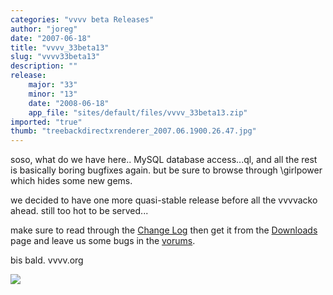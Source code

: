```yaml
---
categories: "vvvv beta Releases"
author: "joreg"
date: "2007-06-18"
title: "vvvv_33beta13"
slug: "vvvv33beta13"
description: ""
release: 
    major: "33"
    minor: "13"
    date: "2008-06-18"
    app_file: "sites/default/files/vvvv_33beta13.zip"
imported: "true"
thumb: "treebackdirectxrenderer_2007.06.1900.26.47.jpg"
---
```



<!--{SPLIT()}-->
soso, what do we have here..
MySQL database access...ql, and all the rest is basically boring bugfixes again. but be sure to browse through \girlpower which hides some new gems.

we decided to have one more quasi-stable release before all the vvvvacko ahead. still too hot to be served...


make sure to read through the [Change Log](https://betadocs.vvvv.org/changelog/index.html) then get it from the [Downloads](https://vvvv.org/downloads) page and leave us some bugs in the [vorums](http://vvvv.org/tiki-forums.php).

bis bald.
vvvv.org

<!--~~~-->

![](treebackdirectxrenderer_2007.06.1900.26.47.jpg)
<!--{SPLIT}-->